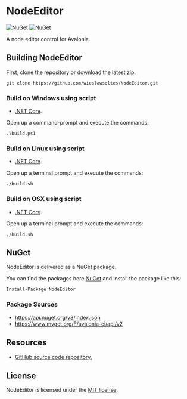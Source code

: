 # NodeEditor

[![NuGet](https://img.shields.io/nuget/v/NodeEditor.svg)](https://www.nuget.org/packages/NodeEditor)
[![NuGet](https://img.shields.io/nuget/dt/NodeEditor.svg)](https://www.nuget.org/packages/NodeEditor)

A node editor control for Avalonia.

## Building NodeEditor

First, clone the repository or download the latest zip.
```
git clone https://github.com/wieslawsoltes/NodeEditor.git
```

### Build on Windows using script

* [.NET Core](https://www.microsoft.com/net/download?initial-os=windows).

Open up a command-prompt and execute the commands:
```
.\build.ps1
```

### Build on Linux using script

* [.NET Core](https://www.microsoft.com/net/download?initial-os=linux).

Open up a terminal prompt and execute the commands:
```
./build.sh
```

### Build on OSX using script

* [.NET Core](https://www.microsoft.com/net/download?initial-os=macos).

Open up a terminal prompt and execute the commands:
```
./build.sh
```

## NuGet

NodeEditor is delivered as a NuGet package.

You can find the packages here [NuGet](https://www.nuget.org/packages/NodeEditor/) and install the package like this:

`Install-Package NodeEditor`

### Package Sources

* https://api.nuget.org/v3/index.json
* https://www.myget.org/F/avalonia-ci/api/v2

## Resources

* [GitHub source code repository.](https://github.com/wieslawsoltes/NodeEditor)

## License

NodeEditor is licensed under the [MIT license](LICENSE.TXT).
